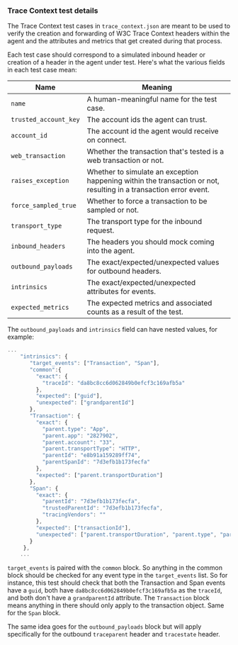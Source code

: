 ### Trace Context test details

The Trace Context test cases in `trace_context.json` are meant to be used to verify the
creation and forwarding of W3C Trace Context headers within the agent and the attributes
and metrics that get created during that process.

Each test case should correspond to a simulated inbound header or creation of a header in
the agent under test. Here's what the various fields in each test case mean:

| Name | Meaning |
| ---- | ------- |
| `name` | A human-meaningful name for the test case. |
| `trusted_account_key` | The account ids the agent can trust. |
| `account_id` | The account id the agent would receive on connect. |
| `web_transaction` | Whether the transaction that's tested is a web transaction or not. |
| `raises_exception` | Whether to simulate an exception happening within the transaction or not, resulting in a transaction error event. |
| `force_sampled_true` | Whether to force a transaction to be sampled or not. |
| `transport_type` | The transport type for the inbound request. |
| `inbound_headers` | The headers you should mock coming into the agent. |
| `outbound_payloads` | The exact/expected/unexpected values for outbound headers. |
| `intrinsics` | The exact/expected/unexpected attributes for events. |
| `expected_metrics` | The expected metrics and associated counts as a result of the test. |

The `outbound_payloads` and `intrinsics` field can have nested values, for example:
```javascript
...
    "intrinsics": {
       "target_events": ["Transaction", "Span"],
       "common":{
         "exact": {
           "traceId": "da8bc8cc6d062849b0efcf3c169afb5a"
         },
         "expected": ["guid"],
         "unexpected": ["grandparentId"]
       },
       "Transaction": {
         "exact": {
           "parent.type": "App",
           "parent.app": "2827902",
           "parent.account": "33",
           "parent.transportType": "HTTP",
           "parentId": "e8b91a159289ff74",
           "parentSpanId": "7d3efb1b173fecfa"
         },
         "expected": ["parent.transportDuration"]
       },
       "Span": {
         "exact": {
           "parentId": "7d3efb1b173fecfa",
           "trustedParentId": "7d3efb1b173fecfa",
           "tracingVendors": ""
         },
         "expected": ["transactionId"],
         "unexpected": ["parent.transportDuration", "parent.type", "parent.app", "parent.account", "parent.transportType"]
       }
     },
    ...
```

`target_events` is paired with the `common` block. So anything in the common block should be checked for any event type in the
`target_events` list. So for instance, this test should check that both the Transaction and Span events
have a `guid`, both have `da8bc8cc6d062849b0efcf3c169afb5a` as the `traceId`, and both don't have a `grandparentId` attribute.
The `Transaction` block means anything in there should only apply to the transaction object. Same for the `Span` block.

The same idea goes for the `outbound_payloads` block but will apply specifically for the outbound `traceparent` header and `tracestate` header.